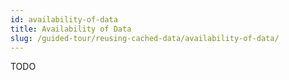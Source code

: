 ```yaml
---
id: availability-of-data
title: Availability of Data
slug: /guided-tour/reusing-cached-data/availability-of-data/
---
```

TODO
